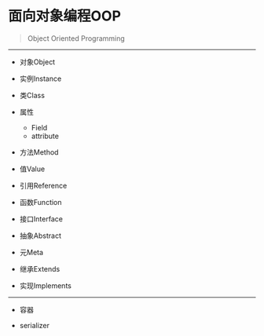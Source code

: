 
# 面向对象编程OOP
> Object Oriented Programming


---

- 对象Object
- 实例Instance
- 类Class


- 属性
    - Field
    - attribute

- 方法Method

- 值Value
- 引用Reference

- 函数Function
- 接口Interface
- 抽象Abstract

- 元Meta

- 继承Extends
- 实现Implements
---


- 容器





- serializer